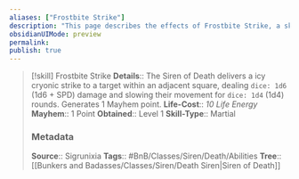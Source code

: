 ```yaml
---
aliases: ["Frostbite Strike"]
description: "This page describes the effects of Frostbite Strike, a skill for the homebrew skilltree Siren of Death for the Bunkers and Badasses TTRPG."
obsidianUIMode: preview
permalink: 
publish: true
---
```


>[!skill] Frostbite Strike
> **Details**:: The Siren of Death delivers a icy cryonic strike to a target within an adjacent square, dealing `dice: 1d6` (1d6 + SPD) damage and slowing their movement for `dice: 1d4` (1d4) rounds. Generates 1 Mayhem point.
> **Life-Cost**:: *10 Life Energy*
> **Mayhem**:: 1 Point
> **Obtained**:: Level 1
> **Skill-Type**:: Martial
> ### Metadata
> **Source**:: Sigrunixia
> **Tags**:: #BnB/Classes/Siren/Death/Abilities
> **Tree**:: [[Bunkers and Badasses/Classes/Siren/Death Siren|Siren of Death]]
